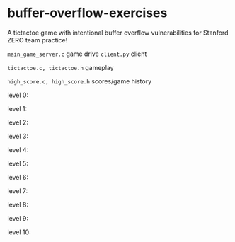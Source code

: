 # buffer-overflow-exercises

A tictactoe game with intentional buffer overflow vulnerabilities for Stanford ZERO team practice!

`main_game_server.c` game drive
`client.py` client 

`tictactoe.c, tictactoe.h` gameplay 

`high_score.c, high_score.h` scores/game history


level 0:

level 1:

level 2:

level 3:

level 4:

level 5:

level 6:

level 7:

level 8:

level 9:

level 10:
